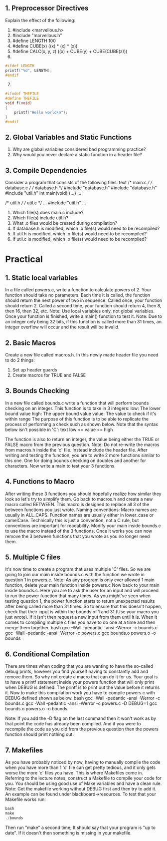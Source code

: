 ## 1. Preprocessor Directives
Explain the effect of the following:
1) #include <marvellous.h>
2) #include "marvellous.h"
3) #define LENGTH 100
4) #define CUBE(x) ((x) * (x) * (x))
5) #define CALC(x, y, z) ((x) + CUBE(y) + CUBE(CUBE(z)))
6) 
```c
#ifdef LENGTH
printf("%d", LENGTH);
#endif
```
7) 
```c
#ifndef THEFILE
#define THEFILE
void f(void)
{
    printf("Hello world\n");
}
#endif
```

## 2. Global Variables and Static Functions
1) Why are global variables considered bad programming practice?
2) Why would you never declare a static function in a header file?

## 3. Compile Dependencies
Consider a program that consists of the following files:
text
/* main.c */          /* database.c */       /* database.h */
#include "database.h" #include "database.h"  #include "util.h"
int main(void) {...}                         ...

/* util.h */          /* util.c */
...                   #include "util.h"
                      ...
1) Which file(s) does main.c include?
2) Which file(s) include util.h?
3) What .o files would be created during compilation?
4) If database.h is modified, which .o file(s) would need to be recompiled?
5) If util.h is modified, which .o file(s) would need to be recompiled?
6) If util.c is modified, which .o file(s) would need to be recompiled?

# Practical
## 1. Static local variables
In a file called powers.c, write a function to calculate powers of 2. Your function should take no parameters. Each time it is called, the function should return the next power of two in sequence.
Called once, your function should return 2. Called a second time, your function should return 4, then 8, then 16, then 32, etc.
Note: Use local variables only, not global variables.
Once your function is finished, write a main() function to test it.
Note: Due to an integer only being 32 bits, if this function is called more than 31 times, an integer overflow will occur and the result will be invalid.
## 2. Basic Macros
Create a new file called macros.h. In this newly made header file you need to do 2 things:
1) Set up header guards
2) Create macros for TRUE and FALSE

## 3. Bounds Checking
In a new file called bounds.c write a function that will perform bounds checking on an integer. This function is to take in 3 integers:
low: The lower bound value
high: The upper bound value
value: The value to check if it's within range
The purpose of this function is to be able to replicate the process of performing a check such as shown below. Note that the syntax below isn't possible in 'C':
text
low <= value <= high

The function is also to return an integer, the value being either the TRUE or FALSE macro from the previous question.
Note: Do not re-write the macros from macros.h inside the 'c' file. Instead include the header file.
After writing and testing the function, you are to write 2 more functions similar to this one. One for doing bounds checking on doubles and another for characters.
Now write a main to test your 3 functions.
## 4. Functions to Macro
After writing these 3 functions you should hopefully realize how similar they look so let's try to simplify them. Go back to macros.h and create a new macro called BETWEEN. This macro is designed to replace all 3 of the between functions you just wrote.
Naming conventions: Macro names are usually in ALL_CAPS. Function names are usually either in lower_case or camelCase. Technically this is just a convention, not a C rule, but conventions are important for readability.
Modify your main inside bounds.c to use the macro instead of the 3 functions. Once it works you can now remove the 3 between functions that you wrote as you no longer need them.

## 5. Multiple C files
It's now time to create a program that uses multiple 'C' files. So we are going to join our main inside bounds.c with the function we wrote in question 1 in powers.c.
Note: As any program is only ever allowed 1 main function, delete your main function inside powers.c
Now back to your main inside bounds.c. Here you are to ask the user for an input and will proceed to run the power function that many times.
As you might've seen when testing question 1, the power function starts to return unexpected results after being called more than 31 times. So to ensure that this doesn't happen, check that their input is within the bounds of 1 and 31 (Use your macro you just wrote). If it isn't then request a new input from them until it is.
When it comes to compiling multiple c files you have to do one at a time and then merge them together.
bash
gcc -Wall -pedantic -ansi -Werror -c bounds.c
gcc -Wall -pedantic -ansi -Werror -c powers.c
gcc bounds.o powers.o -o bounds

## 6. Conditional Compilation
There are times when coding that you are wanting to have the so-called debug prints, however you find yourself having to constantly add and remove them. So why not create a macro that can do it for us.
Your goal is to have a printf statement inside your powers function that will only print when DEBUG is defined. The printf is to print out the value before it returns it.
Now to make this compilation work you have to compile powers.c with DEBUG defined shown as below.
bash
gcc -Wall -pedantic -ansi -Werror -c bounds.c
gcc -Wall -pedantic -ansi -Werror -c powers.c -D DEBUG=1
gcc bounds.o powers.o -o bounds

Note: If you add the -D flag on the last command then it won't work as by that point the code has already been compiled.
And if you were to recompile the code as you did from the previous question then the powers function should print nothing out.
## 7. Makefiles
As you have probably noticed by now, having to manually compile the code when you have more than 1 'c' file can get pretty tedious, and it only gets worse the more 'c' files you have. This is where Makefiles come in.
Referring to the lecture notes, construct a Makefile to compile your code for you. You should be using good use of Make variables and have a clean rule.
Note: Get the makefile working without DEBUG first and then try to add it. An example can be found under blackboard->resources.
To test that your Makefile works run:
```c
bash
make
./bounds
```
Then run "make" a second time; It should say that your program is "up to date". If it doesn't then something is missing in your makefile.